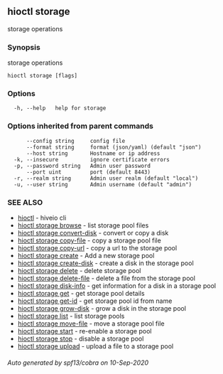 ## hioctl storage

storage operations

### Synopsis

storage operations

```
hioctl storage [flags]
```

### Options

```
  -h, --help   help for storage
```

### Options inherited from parent commands

```
      --config string     config file
      --format string     format (json/yaml) (default "json")
      --host string       Hostname or ip address
  -k, --insecure          ignore certificate errors
  -p, --password string   Admin user password
      --port uint         port (default 8443)
  -r, --realm string      Admin user realm (default "local")
  -u, --user string       Admin username (default "admin")
```

### SEE ALSO

* [hioctl](hioctl.md)	 - hiveio cli
* [hioctl storage browse](hioctl_storage_browse.md)	 - list storage pool files
* [hioctl storage convert-disk](hioctl_storage_convert-disk.md)	 - convert or copy a disk
* [hioctl storage copy-file](hioctl_storage_copy-file.md)	 - copy a storage pool file
* [hioctl storage copy-url](hioctl_storage_copy-url.md)	 - copy a url to the storage pool
* [hioctl storage create](hioctl_storage_create.md)	 - Add a new storage pool
* [hioctl storage create-disk](hioctl_storage_create-disk.md)	 - create a disk in the storage pool
* [hioctl storage delete](hioctl_storage_delete.md)	 - delete storage pool
* [hioctl storage delete-file](hioctl_storage_delete-file.md)	 - delete a file from the storage pool
* [hioctl storage disk-info](hioctl_storage_disk-info.md)	 - get information for a disk in a storage pool
* [hioctl storage get](hioctl_storage_get.md)	 - get storage pool details
* [hioctl storage get-id](hioctl_storage_get-id.md)	 - get storage pool id from name
* [hioctl storage grow-disk](hioctl_storage_grow-disk.md)	 - grow a disk in the storage pool
* [hioctl storage list](hioctl_storage_list.md)	 - list storage pools
* [hioctl storage move-file](hioctl_storage_move-file.md)	 - move a storage pool file
* [hioctl storage start](hioctl_storage_start.md)	 - re-enable a storage pool
* [hioctl storage stop](hioctl_storage_stop.md)	 - disable a storage pool
* [hioctl storage upload](hioctl_storage_upload.md)	 - upload a file to a storage pool

###### Auto generated by spf13/cobra on 10-Sep-2020
